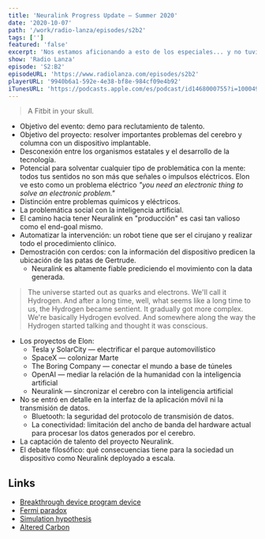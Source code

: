 ```yaml
---
title: 'Neuralink Progress Update — Summer 2020'
date: '2020-10-07'
path: '/work/radio-lanza/episodes/s2b2'
tags: ['']
featured: 'false'
excerpt: 'Nos estamos aficionando a esto de los especiales... y no tuvimos suficiente con el evento de Apple. Aprovechamos las ganas que tiene Jimmy de implantarse cualquier cosa que le convierta en un "super hombre" para cubrir en detalle el pasado Progress Update de Neuralink.'
show: 'Radio Lanza'
episode: 'S2:B2'
episodeURL: 'https://www.radiolanza.com/episodes/s2b2'
playerURL: '9940b6a1-592e-4e38-bf8e-984cf09e4b92'
iTunesURL: 'https://podcasts.apple.com/es/podcast/id1468000755?i=1000493850530'
---
```


> A Fitbit in your skull.

- Objetivo del evento: demo para reclutamiento de talento.
- Objetivo del proyecto: resolver importantes problemas del cerebro y columna con un dispositivo implantable.
- Desconexión entre los organismos estatales y el desarrollo de la tecnología.
- Potencial para solventar cualquier tipo de problemática con la mente: todos tus sentidos no son más que señales o impulsos eléctricos. Elon ve esto como un problema eléctrico _"you need an electronic thing to solve an electronic problem."_
- Distinción entre problemas químicos y eléctricos.
- La problemática social con la inteligencia artificial.
- El camino hacia tener Neuralink en "producción" es casi tan valioso como el end-goal mismo.
- Automatizar la intervención: un robot tiene que ser el cirujano y realizar todo el procedimiento clínico.
- Demostración con cerdos: con la información del dispositivo predicen la ubicación de las patas de Gertrude.
  - Neuralink es altamente fiable prediciendo el movimiento con la data generada.

> The universe started out as quarks and electrons. We'll call it Hydrogen. And after a long time, well, what seems like a long time to us, the Hydrogen became sentient. It gradually got more complex. We're basically Hydrogen evolved. And somewhere along the way the Hydrogen started talking and thought it was conscious.

- Los proyectos de Elon:
  - Tesla y SolarCity — electrificar el parque automovilístico
  - SpaceX — colonizar Marte
  - The Boring Company — conectar el mundo a base de túneles
  - OpenAI — mediar la relación de la humanidad con la inteligencia artificial
  - Neuralink — sincronizar el cerebro con la inteligencia artificial
- No se entró en detalle en la interfaz de la aplicación móvil ni la transmisión de datos.
  - Bluetooth: la seguridad del protocolo de transmisión de datos.
  - La conectividad: limitación del ancho de banda del hardware actual para procesar los datos generados por el cerebro.
- La captación de talento del proyecto Neuralink.
- El debate filosófico: qué consecuencias tiene para la sociedad un dispositivo como Neuralink deployado a escala.

## Links

- [Breakthrough device program device](https://www.fda.gov/medical-devices/how-study-and-market-your-device/breakthrough-devices-program)
- [Fermi paradox](https://en.wikipedia.org/wiki/Fermi_paradox)
- [Simulation hypothesis](https://en.wikipedia.org/wiki/Simulation_hypothesis)
- [Altered Carbon](https://www.imdb.com/title/tt2261227/)
